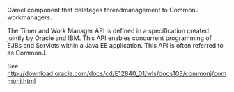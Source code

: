 Camel component that deletages threadmanagement to CommonJ workmanagers.

The Timer and Work Manager API is defined in a specification created jointly by Oracle and IBM. 
This API enables concurrent programming of EJBs and Servlets within a Java EE application. 
This API is often referred to as CommonJ.

See http://download.oracle.com/docs/cd/E12840_01/wls/docs103/commonj/commonj.html


